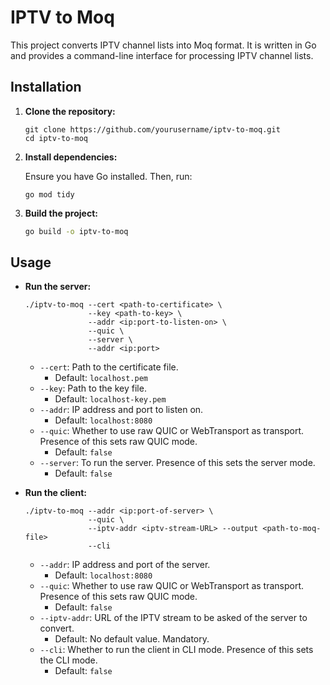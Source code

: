 # IPTV to Moq

This project converts IPTV channel lists into Moq format. It is written in Go and provides a command-line interface for processing IPTV channel lists.

## Installation

1. **Clone the repository:**

    ```
    git clone https://github.com/yourusername/iptv-to-moq.git
    cd iptv-to-moq
    ```

1. **Install dependencies:**

    Ensure you have Go installed. Then, run:

    ```
    go mod tidy
    ```

1. **Build the project:**

    ```sh
    go build -o iptv-to-moq
    ```

## Usage

- **Run the server:**

    ```
    ./iptv-to-moq --cert <path-to-certificate> \
                  --key <path-to-key> \
                  --addr <ip:port-to-listen-on> \
                  --quic \
                  --server \
                  --addr <ip:port> 
    ```

    - `--cert`: Path to the certificate file.
        - Default: `localhost.pem`
    - `--key`: Path to the key file.
        - Default: `localhost-key.pem`
    - `--addr`: IP address and port to listen on.
        - Default: `localhost:8080`
    - `--quic`: Whether to use raw QUIC or WebTransport as transport. Presence of this sets raw QUIC mode.
        - Default: `false`
    - `--server`: To run the server. Presence of this sets the server mode.
        - Default: `false`
    
- **Run the client:**

    ```
    ./iptv-to-moq --addr <ip:port-of-server> \
                  --quic \
                  --iptv-addr <iptv-stream-URL> --output <path-to-moq-file>
                  --cli
    ```

    - `--addr`: IP address and port of the server.
        - Default: `localhost:8080`
    - `--quic`: Whether to use raw QUIC or WebTransport as transport. Presence of this sets raw QUIC mode.
        - Default: `false`
    - `--iptv-addr`: URL of the IPTV stream to be asked of the server to convert.
        - Default: No default value. Mandatory.
    - `--cli`: Whether to run the client in CLI mode. Presence of this sets the CLI mode.
        - Default: `false`